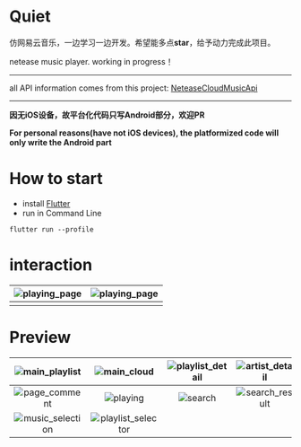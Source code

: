 # Quiet


仿网易云音乐，一边学习一边开发。希望能多点**star**，给予动力完成此项目。

netease music player. working in progress！

---

all API information comes from this project: [NeteaseCloudMusicApi](https://github.com/Binaryify/NeteaseCloudMusicApi) 

---

**因无iOS设备，故平台化代码只写Android部分，欢迎PR**

**For personal reasons(have not iOS devices), the platformized code will only write the Android part**


# How to start

 * install [Flutter](https://flutter.io/docs/get-started/install)
 * run in Command Line
 ```
 flutter run --profile
 ```

# interaction

| ![playing_page](./_preview/playing_Interaction.gif) | ![playing_page](./_preview/mv_rise.gif) |
| :-------------------------------------------------: | :-------------------------------------: |
|                                                     |                                         |


# Preview

|  ![main_playlist](./_preview/main_playlists.jpg)   |        ![main_cloud](./_preview/main_cloud.jpg)        | ![playlist_detail](./_preview/playlist_detail.jpg) | ![artist_detail](./_preview/artist_detail.jpg) |
| :------------------------------------------------: | :----------------------------------------------------: | :------------------------------------------------: | :--------------------------------------------: |
|    ![page_comment](./_preview/page_comment.jpg)    |           ![playing](./_preview/playing.jpg)           |          ![search](./_preview/search.jpg)          | ![search_result](./_preview/search_result.jpg) |
| ![music_selection](./_preview/music_selection.jpg) | ![playlist_selector](./_preview/playlist_selector.jpg) |                                                    |                                                |


